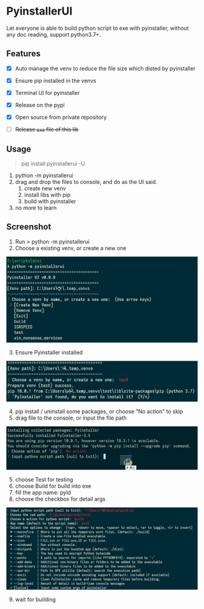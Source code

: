 
# PyinstallerUI

Let everyone is able to build python script to exe with pyinstaller, without any doc reading, support python3.7+.



## Features

- [x] Auto manage the venv to reduce the file size which disted by pyinstaller
- [x] Ensure pip installed in the venvs
- [x] Terminal UI for pyinstaller
- [x] Release on the pypi
- [x] Open source from private repository
- [ ] ~~Release `exe` file of this lib~~



## Usage

> pip install pyinstallerui -U

1. python -m pyinstallerui
2. drag and drop the files to console, and do as the UI said.
   1. create new venv
   2. install libs with pip
   3. build with pyinstaller
3. no more to learn



## Screenshot

1. Run > python -m pyinstallerui
2. Choose a existing venv, or create a new one

![](pics/1.png)

3. Ensure Pyinstaller installed

![](pics/2.png)

4. pip install / uninstall some packages, or choose "No action" to skip
5. drag file to the console, or input the file path

![](pics/3.png)

5. choose Test for testing
6. choose Build for build into exe
7. fill the app name: pyld
8. choose the checkbox for detail args

![](pics/4.png)

9. wait for building